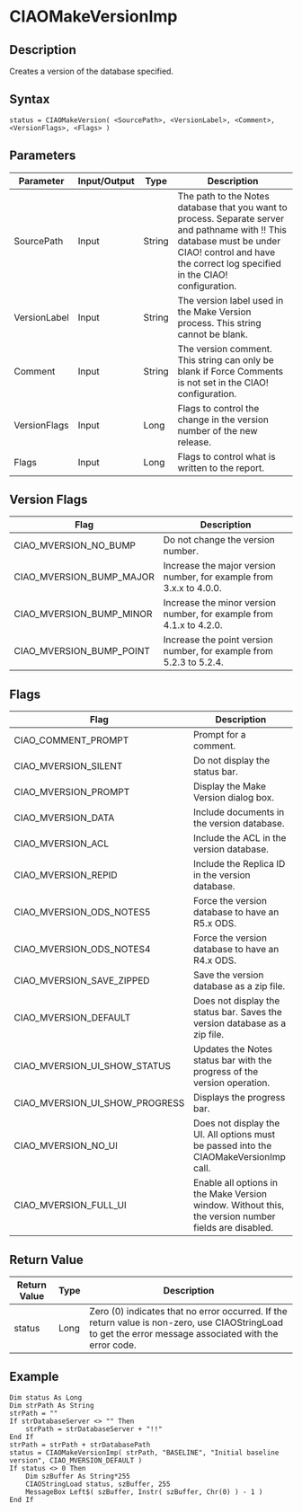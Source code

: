 # CIAOMakeVersionImp

## Description
Creates a version of the database specified.

## Syntax
```
status = CIAOMakeVersion( <SourcePath>, <VersionLabel>, <Comment>, <VersionFlags>, <Flags> )
```

## Parameters
| Parameter | Input/Output | Type | Description |
| --- | --- | --- | --- |
| SourcePath | Input | String | The path to the Notes database that you want to process. Separate server and pathname with !! This database must be under CIAO! control and have the correct log specified in the CIAO! configuration. |
| VersionLabel | Input | String | The version label used in the Make Version process. This string cannot be blank. |
| Comment | Input | String | The version comment. This string can only be blank if Force Comments is not set in the CIAO! configuration. |
| VersionFlags | Input | Long | Flags to control the change in the version number of the new release. |
| Flags | Input | Long | Flags to control what is written to the report. |

## Version Flags
| Flag | Description |
| --- | --- |
| CIAO_MVERSION_NO_BUMP | Do not change the version number. |
| CIAO_MVERSION_BUMP_MAJOR | Increase the major version number, for example from 3.x.x to 4.0.0. |
| CIAO_MVERSION_BUMP_MINOR | Increase the minor version number, for example from 4.1.x to 4.2.0. |
| CIAO_MVERSION_BUMP_POINT | Increase the point version number, for example from 5.2.3 to 5.2.4. |

## Flags
| Flag | Description |
| --- | --- |
| CIAO_COMMENT_PROMPT | Prompt for a comment. |
| CIAO_MVERSION_SILENT | Do not display the status bar. |
| CIAO_MVERSION_PROMPT | Display the Make Version dialog box. |
| CIAO_MVERSION_DATA | Include documents in the version database. |
| CIAO_MVERSION_ACL | Include the ACL in the version database. |
| CIAO_MVERSION_REPID | Include the Replica ID in the version database. |
| CIAO_MVERSION_ODS_NOTES5 | Force the version database to have an R5.x ODS. |
| CIAO_MVERSION_ODS_NOTES4 | Force the version database to have an R4.x ODS. |
| CIAO_MVERSION_SAVE_ZIPPED | Save the version database as a zip file. |
| CIAO_MVERSION_DEFAULT | Does not display the status bar. Saves the version database as a zip file. |
| CIAO_MVERSION_UI_SHOW_STATUS | Updates the Notes status bar with the progress of the version operation. |
| CIAO_MVERSION_UI_SHOW_PROGRESS | Displays the progress bar. |
| CIAO_MVERSION_NO_UI | Does not display the UI. All options must be passed into the CIAOMakeVersionImp call. |
| CIAO_MVERSION_FULL_UI | Enable all options in the Make Version window. Without this, the version number fields are disabled. |

## Return Value
| Return Value | Type | Description |
| --- | --- | --- |
| status | Long | Zero (0) indicates that no error occurred. If the return value is non-zero, use CIAOStringLoad to get the error message associated with the error code. |

## Example
```vbscript
Dim status As Long
Dim strPath As String
strPath = ""
If strDatabaseServer <> "" Then
    strPath = strDatabaseServer + "!!"
End If
strPath = strPath + strDatabasePath
status = CIAOMakeVersionImp( strPath, "BASELINE", "Initial baseline version", CIAO_MVERSION_DEFAULT )
If status <> 0 Then
    Dim szBuffer As String*255
    CIAOStringLoad status, szBuffer, 255
    MessageBox Left$( szBuffer, Instr( szBuffer, Chr(0) ) - 1 )
End If
```